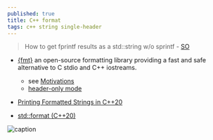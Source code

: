 ```yaml
---
published: true
title: C++ format
tags: c++ string single-header
---
```

> How to get fprintf results as a std::string w/o sprintf - [SO](https://stackoverflow.com/questions/69738/c-how-to-get-fprintf-results-as-a-stdstring-w-o-sprintf)

- [{fmt}](https://github.com/fmtlib/fmt) an open-source formatting library providing a fast and safe alternative to C stdio and C++ iostreams. 
	- see [Motivations](https://github.com/fmtlib/fmt#motivation)
    - [header-only mode](https://stackoverflow.com/questions/66944554/how-to-use-fmt-library-in-the-header-only-mode)
    
- [Printing Formatted Strings in C++20](https://bw.org/2021/08/09/cpp20-print/)
    
- [std::format (C++20)](https://en.cppreference.com/w/cpp/utility/format/format)
    
![caption](https://user-images.githubusercontent.com/576385/88485597-d312f600-cf2b-11ea-9cbe-61f535a86e28.png)
